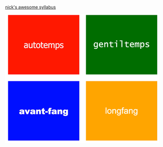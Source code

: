 [nick's awesome syllabus](http://nickm.com/classes/sfpc/2015_summer/small_poetry_machines.html)

![generator](images/language.gif)